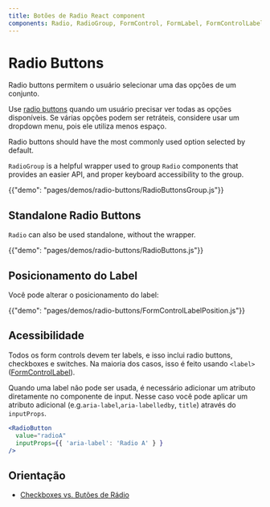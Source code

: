 ```yaml
---
title: Botões de Radio React component
components: Radio, RadioGroup, FormControl, FormLabel, FormControlLabel
---
```


# Radio Buttons

<p class="description">Radio buttons permitem o usuário selecionar uma das opções de um conjunto.</p>

Use [radio buttons](https://material.io/design/components/selection-controls.html#radio-buttons) quando um usuário precisar ver todas as opções disponíveis. Se várias opções podem ser retráteis, considere usar um dropdown menu, pois ele utiliza menos espaço.

Radio buttons should have the most commonly used option selected by default.

`RadioGroup` is a helpful wrapper used to group `Radio` components that provides an easier API, and proper keyboard accessibility to the group.

{{"demo": "pages/demos/radio-buttons/RadioButtonsGroup.js"}}

## Standalone Radio Buttons

`Radio` can also be used standalone, without the wrapper.

{{"demo": "pages/demos/radio-buttons/RadioButtons.js"}}

## Posicionamento do Label

Você pode alterar o posicionamento do label:

{{"demo": "pages/demos/radio-buttons/FormControlLabelPosition.js"}}

## Acessibilidade

Todos os form controls devem ter labels, e isso inclui radio buttons, checkboxes e switches. Na maioria dos casos, isso é feito usando `<label>` ([FormControlLabel](/api/form-control-label/)).

Quando uma label não pode ser usada, é necessário adicionar um atributo diretamente no componente de input. Nesse caso você pode aplicar um atributo adicional (e.g.`aria-label`,`aria-labelledby`, `title`) através do `inputProps`.

```jsx
<RadioButton
  value="radioA"
  inputProps={{ 'aria-label': 'Radio A' } }
/>
```

## Orientação

- [Checkboxes vs. Butões de Rádio](https://www.nngroup.com/articles/checkboxes-vs-radio-buttons/)